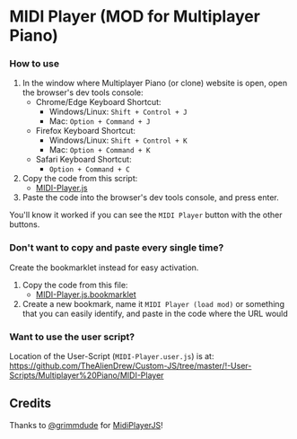 # MIDI Player (MOD for Multiplayer Piano)

### How to use
1. In the window where Multiplayer Piano (or clone) website is open, open the browser's dev tools console:
   - Chrome/Edge Keyboard Shortcut: 
     - Windows/Linux: `Shift + Control + J`
     - Mac: `Option + Command + J`
   - Firefox Keyboard Shortcut: 
     - Windows/Linux: `Shift + Control + K`
     - Mac: `Option + Command + K`
   - Safari Keyboard Shortcut:
     - `Option + Command + C`
2. Copy the code from this script:
   - [MIDI-Player.js](https://github.com/TheAlienDrew/Custom-JS/blob/master/Any/Multiplayer%20Piano/MIDI-Player/MIDI-Player.js)
3. Paste the code into the browser's dev tools console, and press enter.

You'll know it worked if you can see the `MIDI Player` button with the other buttons.

### Don't want to copy and paste every single time?
Create the bookmarklet instead for easy activation.
1. Copy the code from this file:
   - [MIDI-Player.js.bookmarklet](https://github.com/TheAlienDrew/Custom-JS/blob/master/Any/Multiplayer%20Piano/MIDI-Player/bookmarklet/MIDI-Player.js.bookmarklet)
2. Create a new bookmark, name it `MIDI Player (load mod)` or something that you can easily identify, and paste in the code where the URL would 

### Want to use the user script?

Location of the User-Script (`MIDI-Player.user.js`) is at:
https://github.com/TheAlienDrew/Custom-JS/tree/master/!-User-Scripts/Multiplayer%20Piano/MIDI-Player

## Credits

Thanks to [@grimmdude](https://github.com/grimmdude) for [MidiPlayerJS](https://github.com/grimmdude/MidiPlayerJS)!
